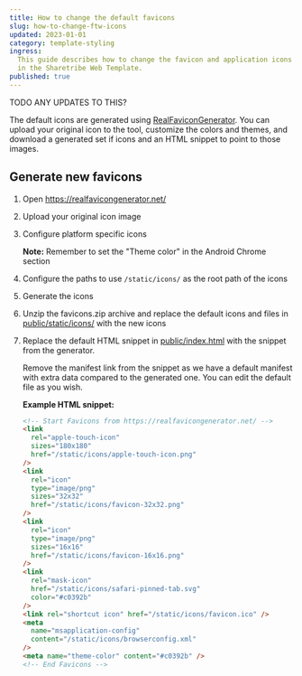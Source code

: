 ```yaml
---
title: How to change the default favicons
slug: how-to-change-ftw-icons
updated: 2023-01-01
category: template-styling
ingress:
  This guide describes how to change the favicon and application icons
  in the Sharetribe Web Template.
published: true
---
```


TODO ANY UPDATES TO THIS?

The default icons are generated using
[RealFaviconGenerator](https://realfavicongenerator.net/). You can
upload your original icon to the tool, customize the colors and themes,
and download a generated set if icons and an HTML snippet to point to
those images.

## Generate new favicons

1.  Open https://realfavicongenerator.net/

2.  Upload your original icon image

3.  Configure platform specific icons

    **Note:** Remember to set the "Theme color" in the Android Chrome
    section

4.  Configure the paths to use `/static/icons/` as the root path of the
    icons

5.  Generate the icons

6.  Unzip the favicons.zip archive and replace the default icons and
    files in
    [public/static/icons/](https://github.com/sharetribe/web-template/tree/main/public/static/icons)
    with the new icons

7.  Replace the default HTML snippet in
    [public/index.html](https://github.com/sharetribe/web-template/blob/main/public/index.html)
    with the snippet from the generator.

    <info>

    Remove the manifest link from the snippet as we have a default
    manifest with extra data compared to the generated one. You can edit
    the default file as you wish.

    </info>

    **Example HTML snippet:**

    ```html
    <!-- Start Favicons from https://realfavicongenerator.net/ -->
    <link
      rel="apple-touch-icon"
      sizes="180x180"
      href="/static/icons/apple-touch-icon.png"
    />
    <link
      rel="icon"
      type="image/png"
      sizes="32x32"
      href="/static/icons/favicon-32x32.png"
    />
    <link
      rel="icon"
      type="image/png"
      sizes="16x16"
      href="/static/icons/favicon-16x16.png"
    />
    <link
      rel="mask-icon"
      href="/static/icons/safari-pinned-tab.svg"
      color="#c0392b"
    />
    <link rel="shortcut icon" href="/static/icons/favicon.ico" />
    <meta
      name="msapplication-config"
      content="/static/icons/browserconfig.xml"
    />
    <meta name="theme-color" content="#c0392b" />
    <!-- End Favicons -->
    ```
